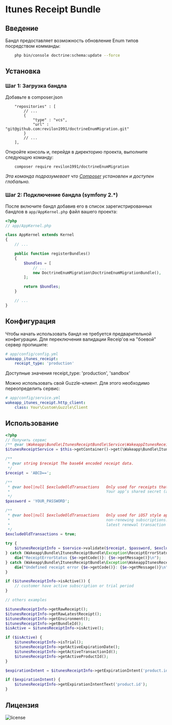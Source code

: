 Itunes Receipt Bundle
=====================

Введение
--------

Бандл предоставляет возможность обновление Enum типов посредством комманды:
```bash
    php bin/console doctrine:schema:update --force
```

Установка
---------

### Шаг 1: Загрузка бандла

Добавьте в composer.json

```
    "repositories" : [
        // ...
        {
            "type" : "vcs",
            "url" : "git@github.com:revilon1991/doctrineEnumMigration.git"
        }
        // ...
    ],
```

Откройте консоль и, перейдя в директорию проекта, выполните следующую команду:

```bash
    composer require revilon1991/doctrineEnumMigration
```

*Эта команда подразумевает что [Composer](https://getcomposer.org) установлен и доступен глобально.*

### Шаг 2: Подключение бандла (symfony 2.*)

После включите бандл добавив его в список зарегистрированных бандлов в `app/AppKernel.php` файл вашего проекта:

```php
<?php
// app/AppKernel.php

class AppKernel extends Kernel
{
    // ...

    public function registerBundles()
    {
        $bundles = [
            // ...
            new DoctrineEnumMigration\DoctrineEnumMigrationBundle(),
        ];

        return $bundles;
    }

    // ...
}
```

Конфигурация
------------

Чтобы начать использовать бандл не требуется предварительной конфигурации.
Для переключения валидации Receip'ов на "боевой" сервер пропишите:

```yaml
# app/config/config.yml
wakeapp_itunes_receipt:
    receipt_type: 'production'
```

Доступные значения receipt_type: 'production', 'sandbox'

Можно использовать свой Guzzle-клиент. Для этого необходимо переопределить сервис:

```yaml
# app/config/service.yml
wakeapp_itunes_receipt.http_client:
    class: Your\Custom\Guzzle\Client
```

Использование
-------------

```php
<?php
// Получить сервис
/** @var \Wakeapp\Bundle\ItunesReceiptBundle\Service\WakeappItunesReceiptService $versioningService */
$itunesReceiptService = $this->getContainer()->get(\Wakeapp\Bundle\ItunesReceiptBundle\Service\WakeappItunesReceiptService::class);

/** 
 * @var string $receipt The base64 encoded receipt data.
 */
$receipt = 'ABCD==';

/** 
 * @var bool|null $excludeOldTransactions   Only used for receipts that contain auto-renewable subscriptions. 
 *                                          Your app’s shared secret (a hexadecimal string).
 */
$password = 'YOUR_PASSWORD';

/** 
 * @var bool|null $excludeOldTransactions   Only used for iOS7 style app receipts that contain auto-renewable or 
 *                                          non-renewing subscriptions. If value is true, response includes only the 
 *                                          latest renewal transaction for any subscriptions.
 */
$excludeOldTransactions = true;

try {
    $itunesReceiptInfo = $service->validate($receipt, $password, $excludeOldTransactions);
} catch (Wakeapp\Bundle\ItunesReceiptBundle\Exception\ReceiptErrorStatus $e) {
    die("ReceiptErrorStatus {$e->getCode()}: {$e->getMessage()}\n");
} catch (Wakeapp\Bundle\ItunesReceiptBundle\Exception\WakeappItunesReceiptException $e) {
    die("Undefined receipt error {$e->getCode()}: {$e->getMessage()}\n");
}

if ($itunesReceiptInfo->isActive()) {
    // customer have active subscription or trial period
}

// others examples

$itunesReceiptInfo->getRawReceipt();
$itunesReceiptInfo->getRawLatestReceipt();
$itunesReceiptInfo->getEnvironment();
$itunesReceiptInfo->getBundleId();
$isActive = $itunesReceiptInfo->isActive();

if ($isActive) {
    $itunesReceiptInfo->isTrial();
    $itunesReceiptInfo->getActiveExpirationDate();
    $itunesReceiptInfo->getActiveTransactionId();
    $itunesReceiptInfo->getActiveProductId();
}

$expirationIntent = $itunesReceiptInfo->getExpirationIntent('product.id');

if ($expirationIntent) {
    $itunesReceiptInfo->getExpirationIntentText('product.id');
}
```

Лицензия
--------

![license](https://img.shields.io/badge/License-proprietary-red.svg?style=flat-square)